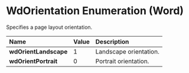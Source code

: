 
# WdOrientation Enumeration (Word)

Specifies a page layout orientation.



|**Name**|**Value**|**Description**|
|:-----|:-----|:-----|
| **wdOrientLandscape**|1|Landscape orientation.|
| **wdOrientPortrait**|0|Portrait orientation.|
